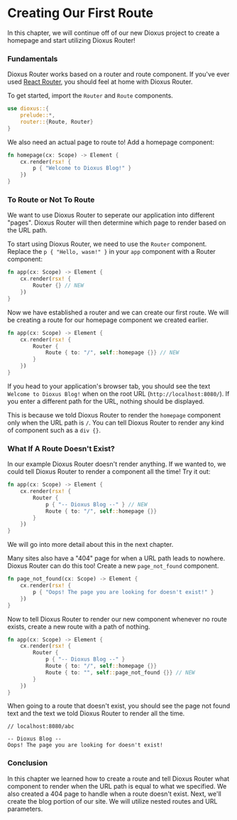 # Creating Our First Route
In this chapter, we will continue off of our new Dioxus project to create a homepage and start utilizing Dioxus Router!

### Fundamentals
Dioxus Router works based on a router and route component. If you've ever used [React Router](https://reactrouter.com/), you should feel at home with Dioxus Router.

To get started, import the ``Router`` and ``Route`` components.
```rs
use dioxus::{
    prelude::*,
    router::{Route, Router}
}
```
We also need an actual page to route to! Add a homepage component:
```rs
fn homepage(cx: Scope) -> Element {
    cx.render(rsx! {
        p { "Welcome to Dioxus Blog!" }
    })
}
```

### To Route or Not To Route
We want to use Dioxus Router to seperate our application into different "pages". Dioxus Router will then determine which page to render based on the URL path.

To start using Dioxus Router, we need to use the ``Router`` component.
Replace the ``p { "Hello, wasm!" }`` in your ``app`` component with a Router component:
```rs
fn app(cx: Scope) -> Element {
    cx.render(rsx! {
        Router {} // NEW
    })
}
```
Now we have established a router and we can create our first route. We will be creating a route for our homepage component we created earlier.
```rs
fn app(cx: Scope) -> Element {
    cx.render(rsx! {
        Router {
            Route { to: "/", self::homepage {}} // NEW
        }
    })
}
```
If you head to your application's browser tab, you should see the text ``Welcome to Dioxus Blog!`` when on the root URL (``http://localhost:8080/``). If you enter a different path for the URL, nothing should be displayed.

This is because we told Dioxus Router to render the ``homepage`` component only when the URL path is ``/``. You can tell Dioxus Router to render any kind of component such as a ``div {}``.

### What If A Route Doesn't Exist?
In our example Dioxus Router doesn't render anything. If we wanted to, we could tell Dioxus Router to render a component all the time! Try it out:
```rs
fn app(cx: Scope) -> Element {
    cx.render(rsx! {
        Router {
            p { "-- Dioxus Blog --" } // NEW
            Route { to: "/", self::homepage {}}
        }
    })
}
```
We will go into more detail about this in the next chapter.

Many sites also have a "404" page for when a URL path leads to nowhere. Dioxus Router can do this too! Create a new ``page_not_found`` component.
```rs
fn page_not_found(cx: Scope) -> Element {
    cx.render(rsx! {
        p { "Oops! The page you are looking for doesn't exist!" }
    })
}
```

Now to tell Dioxus Router to render our new component whenever no route exists, create a new route with a path of nothing.
```rs
fn app(cx: Scope) -> Element {
    cx.render(rsx! {
        Router {
            p { "-- Dioxus Blog --" }
            Route { to: "/", self::homepage {}}
            Route { to: "", self::page_not_found {}} // NEW
        }
    })
}
```
When going to a route that doesn't exist, you should see the page not found text and the text we told Dioxus Router to render all the time.
```
// localhost:8080/abc

-- Dioxus Blog --
Oops! The page you are looking for doesn't exist!
```

### Conclusion
In this chapter we learned how to create a route and tell Dioxus Router what component to render when the URL path is equal to what we specified. We also created a 404 page to handle when a route doesn't exist. Next, we'll create the blog portion of our site. We will utilize nested routes and URL parameters.